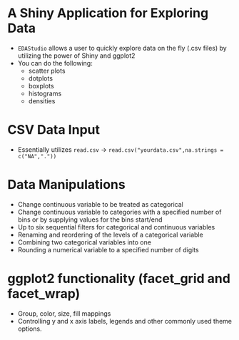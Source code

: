 # A Shiny Application for Exploring Data

- `EDAStudio` allows a user to quickly explore data on the fly (.csv files) by utilizing the power of Shiny and ggplot2 
- You can do the following:
  - scatter plots
  - dotplots
  - boxplots
  - histograms
  - densities

# CSV Data Input

 - Essentially utilizes `read.csv` -> `read.csv("yourdata.csv",na.strings = c("NA","."))`

# Data Manipulations

 - Change continuous variable to be treated as categorical
 - Change continuous variable to categories with a specified number of bins or by supplying values for the bins start/end
 - Up to six sequential filters for categorical and continuous variables
 - Renaming and reordering of the levels of a categorical variable
 - Combining two categorical variables into one
 - Rounding a numerical variable to a specified number of digits
 
# ggplot2 functionality (facet_grid and facet_wrap)

 - Group, color, size, fill mappings
 - Controlling y and x axis labels, legends and other commonly used theme options.


